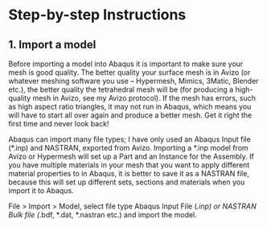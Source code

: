 # Step-by-step Instructions
## 1. Import a model

Before importing a model into Abaqus it is important to make sure your mesh is good quality. The better quality your surface mesh is in Avizo (or whatever meshing software you use – Hypermesh, Mimics, 3Matic, Blender etc.), the better quality the tetrahedral mesh will be (for producing a high-quality mesh in Avizo, see my Avizo protocol). If the mesh has errors, such as high aspect ratio triangles, it may not run in Abaqus, which means you will have to start all over again and produce a better mesh. Get it right the first time and never look back!

Abaqus can import many file types; I have only used an Abaqus Input file (*.inp) and NASTRAN, exported from Avizo. Importing a *.inp model from Avizo or Hypermesh will set up a Part and an Instance for the Assembly. If you have multiple materials in your mesh that you want to apply different material properties to in Abaqus, it is better to save it as a NASTRAN file, because this will set up different sets, sections and materials when you import it to Abaqus.

File > Import > Model, select file type Abaqus Input File (*.inp) or NASTRAN Bulk file (*.bdf, *.dat, *.nastran etc.) and import the model.
